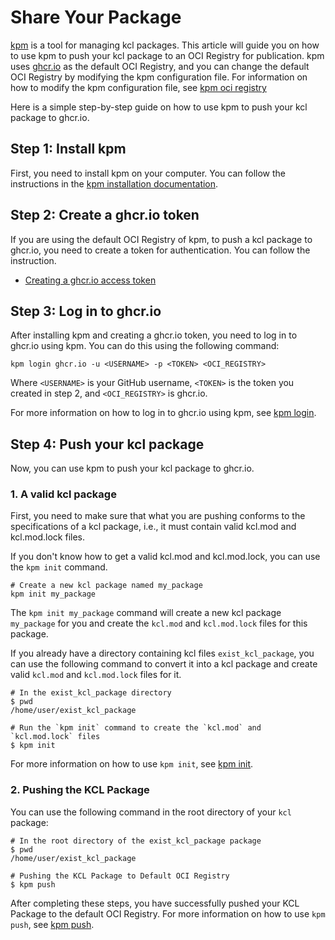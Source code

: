 # Share Your Package

[kpm](https://github.com/kcl-lang/kpm) is a tool for managing kcl packages. This article will guide you on how to use kpm to push your kcl package to an OCI Registry for publication. kpm uses [ghcr.io](https://ghcr.io) as the default OCI Registry, and you can change the default OCI Registry by modifying the kpm configuration file. For information on how to modify the kpm configuration file, see [kpm oci registry](https://github.com/kcl-lang/kpm/blob/main/docs/kpm_oci.md#kpm-registry)

Here is a simple step-by-step guide on how to use kpm to push your kcl package to ghcr.io.

## Step 1: Install kpm

First, you need to install kpm on your computer. You can follow the instructions in the [kpm installation documentation](https://kcl-lang.io/docs/user_docs/guides/package-management/installation).

## Step 2: Create a ghcr.io token

If you are using the default OCI Registry of kpm, to push a kcl package to ghcr.io, you need to create a token for authentication. You can follow the instruction.

- [Creating a ghcr.io access token](https://docs.github.com/en/authentication/keeping-your-account-and-data-secure/managing-your-personal-access-tokens#creating-a-personal-access-token-classic)

## Step 3: Log in to ghcr.io

After installing kpm and creating a ghcr.io token, you need to log in to ghcr.io using kpm. You can do this using the following command:

```shell
kpm login ghcr.io -u <USERNAME> -p <TOKEN> <OCI_REGISTRY>
```

Where `<USERNAME>` is your GitHub username, `<TOKEN>` is the token you created in step 2, and `<OCI_REGISTRY>` is ghcr.io.

For more information on how to log in to ghcr.io using kpm, see [kpm login](https://kcl-lang.io/docs/reference/package-management/command-reference/login).

## Step 4: Push your kcl package

Now, you can use kpm to push your kcl package to ghcr.io.

### 1. A valid kcl package

First, you need to make sure that what you are pushing conforms to the specifications of a kcl package, i.e., it must contain valid kcl.mod and kcl.mod.lock files.

If you don't know how to get a valid kcl.mod and kcl.mod.lock, you can use the `kpm init` command.

```shell
# Create a new kcl package named my_package
kpm init my_package
```

The `kpm init my_package` command will create a new kcl package `my_package` for you and create the `kcl.mod` and `kcl.mod.lock` files for this package.

If you already have a directory containing kcl files `exist_kcl_package`, you can use the following command to convert it into a kcl package and create valid `kcl.mod` and `kcl.mod.lock` files for it.

```shell
# In the exist_kcl_package directory
$ pwd 
/home/user/exist_kcl_package

# Run the `kpm init` command to create the `kcl.mod` and `kcl.mod.lock` files
$ kpm init 
```

For more information on how to use `kpm init`, see [kpm init](https://kcl-lang.io/docs/reference/package-management/command-reference/init).

### 2. Pushing the KCL Package

You can use the following command in the root directory of your `kcl` package:

```shell
# In the root directory of the exist_kcl_package package
$ pwd 
/home/user/exist_kcl_package

# Pushing the KCL Package to Default OCI Registry
$ kpm push
```

After completing these steps, you have successfully pushed your KCL Package to the default OCI Registry.
For more information on how to use `kpm push`, see [kpm push](https://kcl-lang.io/docs/reference/package-management/command-reference/push).
